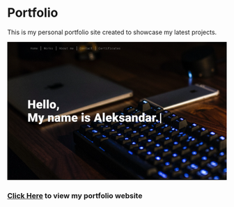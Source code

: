 # Portfolio
This is my personal portfolio site created to showcase my latest projects.

<div>
  <img src="/alekskostadinov/mediafiles/images/Portfolio.png">
</div>

### [Click Here](https://alekskostadinov.site/) to view my portfolio website
